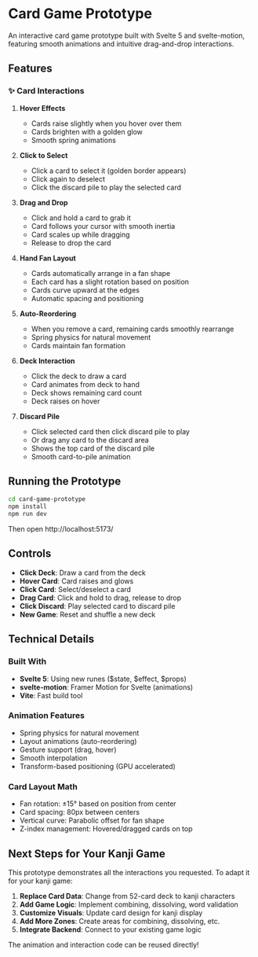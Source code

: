 # Card Game Prototype

An interactive card game prototype built with Svelte 5 and svelte-motion, featuring smooth animations and intuitive drag-and-drop interactions.

## Features

### ✨ Card Interactions

1. **Hover Effects**
   - Cards raise slightly when you hover over them
   - Cards brighten with a golden glow
   - Smooth spring animations

2. **Click to Select**
   - Click a card to select it (golden border appears)
   - Click again to deselect
   - Click the discard pile to play the selected card

3. **Drag and Drop**
   - Click and hold a card to grab it
   - Card follows your cursor with smooth inertia
   - Card scales up while dragging
   - Release to drop the card

4. **Hand Fan Layout**
   - Cards automatically arrange in a fan shape
   - Each card has a slight rotation based on position
   - Cards curve upward at the edges
   - Automatic spacing and positioning

5. **Auto-Reordering**
   - When you remove a card, remaining cards smoothly rearrange
   - Spring physics for natural movement
   - Cards maintain fan formation

6. **Deck Interaction**
   - Click the deck to draw a card
   - Card animates from deck to hand
   - Deck shows remaining card count
   - Deck raises on hover

7. **Discard Pile**
   - Click selected card then click discard pile to play
   - Or drag any card to the discard area
   - Shows the top card of the discard pile
   - Smooth card-to-pile animation

## Running the Prototype

```bash
cd card-game-prototype
npm install
npm run dev
```

Then open http://localhost:5173/

## Controls

- **Click Deck**: Draw a card from the deck
- **Hover Card**: Card raises and glows
- **Click Card**: Select/deselect a card
- **Drag Card**: Click and hold to drag, release to drop
- **Click Discard**: Play selected card to discard pile
- **New Game**: Reset and shuffle a new deck

## Technical Details

### Built With
- **Svelte 5**: Using new runes ($state, $effect, $props)
- **svelte-motion**: Framer Motion for Svelte (animations)
- **Vite**: Fast build tool

### Animation Features
- Spring physics for natural movement
- Layout animations (auto-reordering)
- Gesture support (drag, hover)
- Smooth interpolation
- Transform-based positioning (GPU accelerated)

### Card Layout Math
- Fan rotation: ±15° based on position from center
- Card spacing: 80px between centers
- Vertical curve: Parabolic offset for fan shape
- Z-index management: Hovered/dragged cards on top

## Next Steps for Your Kanji Game

This prototype demonstrates all the interactions you requested. To adapt it for your kanji game:

1. **Replace Card Data**: Change from 52-card deck to kanji characters
2. **Add Game Logic**: Implement combining, dissolving, word validation
3. **Customize Visuals**: Update card design for kanji display
4. **Add More Zones**: Create areas for combining, dissolving, etc.
5. **Integrate Backend**: Connect to your existing game logic

The animation and interaction code can be reused directly!


